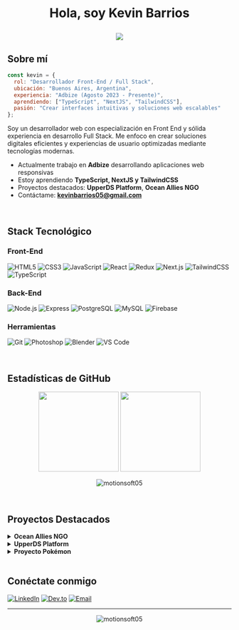 # <p align="center">Hola, soy Kevin Barrios</p>

<p align="center">
  <a href="https://github.com/DenverCoder1/readme-typing-svg">
    <img src="https://readme-typing-svg.herokuapp.com?lines=Desarrollador+Front+End;Apasionado+por+la+Programación;Siempre+Aprendiendo&center=true&width=500&height=50"/>
  </a>
</p>

## Sobre mí
```javascript
const kevin = {
  rol: "Desarrollador Front-End / Full Stack",
  ubicación: "Buenos Aires, Argentina",
  experiencia: "Adbize (Agosto 2023 - Presente)",
  aprendiendo: ["TypeScript", "NextJS", "TailwindCSS"],
  pasión: "Crear interfaces intuitivas y soluciones web escalables"
};
```

Soy un desarrollador web con especialización en Front End y sólida experiencia en desarrollo Full Stack. Me enfoco en crear soluciones digitales eficientes y experiencias de usuario optimizadas mediante tecnologías modernas.

-  Actualmente trabajo en **Adbize** desarrollando aplicaciones web responsivas
-  Estoy aprendiendo **TypeScript, NextJS y TailwindCSS**
-  Proyectos destacados: **UpperDS Platform**, **Ocean Allies NGO**
-  Contáctame: **kevinbarrios05@gmail.com**

<br>

## Stack Tecnológico

### Front-End
![HTML5](https://img.shields.io/badge/HTML5-E34F26?style=for-the-badge&logo=html5&logoColor=white)
![CSS3](https://img.shields.io/badge/CSS3-1572B6?style=for-the-badge&logo=css3&logoColor=white)
![JavaScript](https://img.shields.io/badge/JavaScript-F7DF1E?style=for-the-badge&logo=javascript&logoColor=black)
![React](https://img.shields.io/badge/React-20232A?style=for-the-badge&logo=react&logoColor=61DAFB)
![Redux](https://img.shields.io/badge/Redux-593D88?style=for-the-badge&logo=redux&logoColor=white)
![Next.js](https://img.shields.io/badge/Next.js-000000?style=for-the-badge&logo=nextdotjs&logoColor=white)
![TailwindCSS](https://img.shields.io/badge/Tailwind_CSS-38B2AC?style=for-the-badge&logo=tailwind-css&logoColor=white)
![TypeScript](https://img.shields.io/badge/TypeScript-007ACC?style=for-the-badge&logo=typescript&logoColor=white)

### Back-End
![Node.js](https://img.shields.io/badge/Node.js-43853D?style=for-the-badge&logo=node.js&logoColor=white)
![Express](https://img.shields.io/badge/Express-000000?style=for-the-badge&logo=express&logoColor=white)
![PostgreSQL](https://img.shields.io/badge/PostgreSQL-316192?style=for-the-badge&logo=postgresql&logoColor=white)
![MySQL](https://img.shields.io/badge/MySQL-00000F?style=for-the-badge&logo=mysql&logoColor=white)
![Firebase](https://img.shields.io/badge/Firebase-FFCA28?style=for-the-badge&logo=firebase&logoColor=black)

### Herramientas
![Git](https://img.shields.io/badge/GIT-E44C30?style=for-the-badge&logo=git&logoColor=white)
![Photoshop](https://img.shields.io/badge/Adobe_Photoshop-31A8FF?style=for-the-badge&logo=adobe-photoshop&logoColor=black)
![Blender](https://img.shields.io/badge/Blender-%23F5792A.svg?style=for-the-badge&logo=blender&logoColor=white)
![VS Code](https://img.shields.io/badge/VS_Code-007ACC?style=for-the-badge&logo=visual-studio-code&logoColor=white)

<br>

## Estadísticas de GitHub

<p align="center">
  <img height="180em" src="https://github-readme-stats-eight-theta.vercel.app/api?username=motionsoft05&show_icons=true&theme=algolia&include_all_commits=true&count_private=true"/>
  <img height="180em" src="https://github-readme-stats-eight-theta.vercel.app/api/top-langs/?username=motionsoft05&layout=compact&langs_count=8&theme=algolia&include_all_commits=true&count_private=true"/>
</p>

<p align="center">
  <img src="https://github-profile-trophy.vercel.app/?username=motionsoft05&theme=algolia&column=3&margin-w=15&margin-h=15" alt="motionsoft05" />
</p>

<br>

## Proyectos Destacados

<details>
<summary><b> Ocean Allies NGO</b></summary>
<p>
Proyecto grupal académico desarrollado durante mi tiempo en Henry Bootcamp. Trabajamos en equipo con metodologías ágiles para crear una plataforma para una ONG dedicada a la conservación de océanos.
</p>
<p><b>Tecnologías:</b> React, Redux, Node.js, Express, PostgreSQL</p>
</details>

<details>
<summary><b> UpperDS Platform</b></summary>
<p>
Plataforma web para exhibir eventos y publicidad. Incluye gestión de usuarios, sistema de pagos y panel de administración.
</p>
<p><b>Tecnologías:</b> React, NextJS, PostgreSQL, Firebase, Axios</p>
</details>

<details>
<summary><b> Proyecto Pokémon</b></summary>
<p>
Aplicación interactiva que permite a los usuarios explorar información sobre Pokémon, filtrar por características y crear nuevos Pokémon personalizados.
</p>
<p><b>Tecnologías:</b> React, Redux.js, styled-components</p>
</details>

<br>

##  Conéctate conmigo
[![LinkedIn](https://img.shields.io/badge/LinkedIn-0077B5?style=for-the-badge&logo=linkedin&logoColor=white)](https://linkedin.com/in/kevin-barrios-developer)
[![Dev.to](https://img.shields.io/badge/dev.to-0A0A0A?style=for-the-badge&logo=devdotto&logoColor=white)](https://dev.to/motionsoft05)
[![Email](https://img.shields.io/badge/Email-D14836?style=for-the-badge&logo=gmail&logoColor=white)](mailto:kevinbarrios05@gmail.com)

---

<p align="center">
  <img src="https://komarev.com/ghpvc/?username=motionsoft05&label=Visitas%20al%20perfil&color=0e75b6&style=flat" alt="motionsoft05" />
</p>
